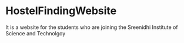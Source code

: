 # HostelFindingWebsite
It is a website for the students who are joining the Sreenidhi Institute of Science and Technolgoy
